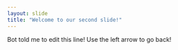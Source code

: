 ```yaml
---
layout: slide
title: "Welcome to our second slide!"
---
```

Bot told me to edit this line!
Use the left arrow to go back!

